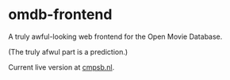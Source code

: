 # omdb-frontend
A truly awful-looking web frontend for the Open Movie Database.

(The truly afwul part is a prediction.)

Current live version at [cmpsb.nl](https://cmpsb.nl/misc/omdb/search.php?t=Office%20Space).